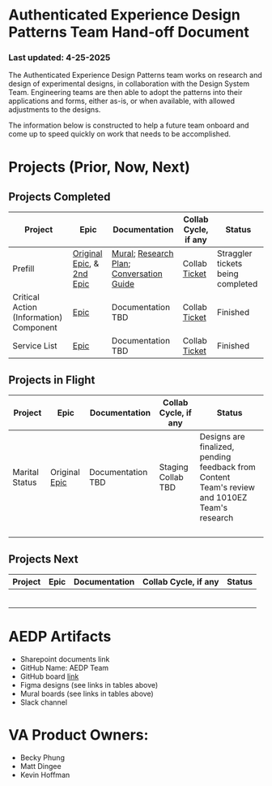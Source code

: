 # Authenticated Experience Design Patterns Team Hand-off Document
### Last updated: 4-25-2025

The Authenticated Experience Design Patterns team works on research and design of experimental designs, in collaboration with the Design System Team. Engineering teams are then able to adopt the patterns into their applications and forms, either as-is, or when available, with allowed adjustments to the designs.

The information below is constructed to help a future team onboard and come up to speed quickly on work that needs to be accomplished.


# Projects (Prior, Now, Next)

## Projects Completed

Project | Epic | Documentation | Collab Cycle, if any | Status
--- | --- | --- | --- | --- 
Prefill  | [Original Epic](https://github.com/department-of-veterans-affairs/tmf-auth-exp-design-patterns/issues/17), & [2nd Epic](https://github.com/department-of-veterans-affairs/tmf-auth-exp-design-patterns/issues/282) | [Mural](https://app.mural.co/t/departmentofveteransaffairs9999/m/departmentofveteransaffairs9999/1722517036440/a204683ebc4372199abf3ae7d7f8da6cbd60f6d5?sender=u11b5f7711188298523d03159); [Research Plan](https://github.com/department-of-veterans-affairs/va.gov-team/blob/master/products/authenticated-patterns/Design%20and%20Research/2024-07-Research%20Initiative-One-Prefill/preFillresearchPlan.md); [Conversation Guide](https://github.com/department-of-veterans-affairs/va.gov-team/blob/master/products/authenticated-patterns/Design%20and%20Research/2024-07-Research%20Initiative-One-Prefill/Prefill%20Research%20Study%20Convo%20Guide%2008_19_24.md)| Collab [Ticket](https://github.com/department-of-veterans-affairs/va.gov-team/issues/90181) | Straggler tickets being completed 
   Critical Action (Information) Component | [Epic](https://github.com/department-of-veterans-affairs/tmf-auth-exp-design-patterns/issues/302) | Documentation TBD | Collab [Ticket](https://github.com/department-of-veterans-affairs/va.gov-team/issues/105516) | Finished |
   Service List | [Epic](https://github.com/department-of-veterans-affairs/tmf-auth-exp-design-patterns/issues/258) | Documentation TBD | Collab [Ticket](https://github.com/department-of-veterans-affairs/va.gov-team/issues/105516) | Finished |

## Projects in Flight
Project | Epic | Documentation | Collab Cycle, if any | Status
--- | --- | --- | --- | ---
Marital Status | Original [Epic](TBD) | Documentation TBD | Staging Collab TBD | Designs are finalized, pending feedback from Content Team's review and 1010EZ Team's research 
  |  |  |  |  |
  |  |  |  |  |
  |  |  |  |  |
  |  |  |  |  |


 ## Projects Next

Project | Epic | Documentation | Collab Cycle, if any | Status
--- | --- | --- | --- | ---
  |  |  |  |  |
  |  |  |  |  |
  |  |  |  |  |
  |  |  |  |  |
  |  |  |  |  |
  |  |  |  |  |



# AEDP Artifacts

- Sharepoint documents link
- GitHub Name: AEDP Team
- GitHub board [link](https://github.com/orgs/department-of-veterans-affairs/projects/1314/views/4?sliceBy%5Bvalue%5D=_noValue)
- Figma designs (see links in tables above)
- Mural boards (see links in tables above)
- Slack channel


# VA Product Owners:
- Becky Phung
- Matt Dingee
- Kevin Hoffman






